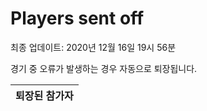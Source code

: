 # Players sent off
최종 업데이트: 2020년 12월 16일 19시 56분


경기 중 오류가 발생하는 경우 자동으로 퇴장됩니다.


| 퇴장된 참가자 |
|:---:|